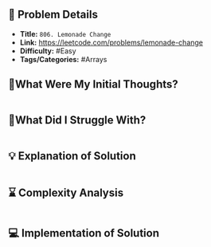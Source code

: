 ## 📝 Problem Details

- **Title:** `806. Lemonade Change`
- **Link:**  https://leetcode.com/problems/lemonade-change
- **Difficulty:** #Easy 
- **Tags/Categories:** #Arrays 

## 💭What Were My Initial Thoughts?

```

```

## 🤔What Did I Struggle With?

```

```

## 💡 Explanation of Solution

```

```

## ⌛ Complexity Analysis

```

```

## 💻 Implementation of Solution

```cpp

```
